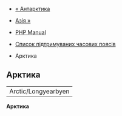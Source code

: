 - [« Антарктика](timezones.antarctica.md)
- [Азія »](timezones.asia.md)

- [PHP Manual](index.md)
- [Список підтримуваних часових поясів](timezones.md)
- Арктика

## Арктика

| |
|---------------------|
| Arctic/Longyearbyen |

**Арктика**
